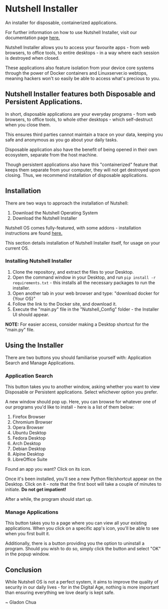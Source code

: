 # Nutshell Installer
An installer for disposable, containerized applications.

For further information on how to use Nutshell Installer, visit our documentation page [here.](https://nutshell.me)

Nutshell Installer allows you to access your favourite apps - from web browsers, to office tools, to entire desktops - in a way where each session is destroyed when closed.

These applications also feature isolation from your device core systems through the power of Docker containers and Linuxserver.io webtops, meaning hackers won't so easily be able to access what's precious to you.

## Nutshell Installer features both Disposable and Persistent Applications.

In short, disposable applications are your everyday programs - from web browsers, to office tools, to whole other desktops - which self-destruct when you close them.

This ensures third parties cannot maintain a trace on your data, keeping you safe and anonymous as you go about your daily tasks.

Disposable application also have the benefit of being opened in their own ecosystem, separate from the host machine.

Though persistent applications also have this "containerized" feature that keeps them separate from your computer, they will not get destroyed upon closing. Thus, we recommend installation of disposable applications.

## Installation

There are two ways to approach the installation of Nutshell:

1. Download the Nutshell Operating System
2. Download the Nutshell Installer

Nutshell OS comes fully-featured, with some addons - installation instructions are found [here.](https://nutshellos.me)

This section details installation of Nutshell Installer itself, for usage on your current OS.

### Installing Nutshell Installer

1. Clone the repository, and extract the files to your Desktop.
2. Open the command window in your Desktop, and run ```pip install -r requirements.txt``` - this installs all the necessary packages to run the installer.
3. Open another tab in your web browser and type: "download docker for {Your OS}"
4. Follow the link to the Docker site, and download it.
5. Execute the "main.py" file in the "Nutshell_Config" folder - the Installer UI should appear.

**NOTE:** For easier access, consider making a Desktop shortcut for the "main.py" file.

## Using the Installer

There are two buttons you should familiarise yourself with: Application Search and Manage Applications.

### Application Search

This button takes you to another window, asking whether you want to view Disposable or Persistent applications. Select whichever option you prefer.

A new window should pop up. Here, you can browse for whatever one of our programs you'd like to install - here is a list of them below:

1. Firefox Browser
2. Chromium Browser
3. Opera Browser
4. Ubuntu Desktop
5. Fedora Desktop
6. Arch Desktop
7. Debian Desktop
8. Alpine Desktop
9. LibreOffice Suite

Found an app you want? Click on its icon.

Once it's been installed, you'll see a new Python file/shortcut appear on the Desktop. Click on it - note that the first boot will take a couple of minutes to initiate. **Do not get impatient!**

After a while, the program should start up.


### Manage Applications

This button takes you to a page where you can view all your existing applications. When you click on a specific app's icon, you'll be able to see when you first built it.

Additionally, there is a button providing you the option to uninstall a program. Should you wish to do so, simply click the button and select "OK" in the popup window.

## Conclusion

While Nutshell OS is not a perfect system, it aims to improve the quality of security in our daily lives - for in the Digital Age, nothing is more important than ensuring everything we love dearly is kept safe.

~ Gladon Chua
